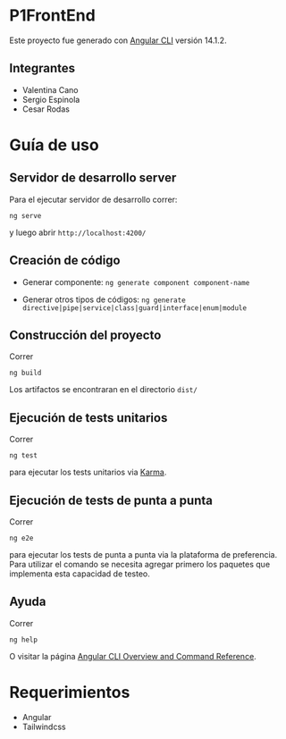 # P1FrontEnd

Este proyecto fue generado con [Angular CLI](https://github.com/angular/angular-cli) versión 14.1.2.

## Integrantes
- Valentina Cano
- Sergio Espinola
- Cesar Rodas

# Guía de uso

## Servidor de desarrollo server

Para el ejecutar servidor de desarrollo correr:

    ng serve

y luego abrir `http://localhost:4200/`

## Creación de código

- Generar componente:
`ng generate component component-name` 

- Generar otros tipos de códigos:
    `ng generate directive|pipe|service|class|guard|interface|enum|module`

## Construcción del proyecto
Correr

    ng build

Los artifactos se encontraran en el directorio `dist/`

## Ejecución de tests unitarios

Correr

    ng test

para ejecutar los tests unitarios via [Karma](https://karma-runner.github.io).

## Ejecución de tests de punta a punta

Correr

    ng e2e

para ejecutar los tests de punta a punta via la plataforma de preferencia. Para utilizar el comando se necesita agregar primero los paquetes que implementa esta capacidad de testeo.

## Ayuda

Correr

    ng help 

O visitar la página [Angular CLI Overview and Command Reference](https://angular.io/cli).

# Requerimientos
- Angular
- Tailwindcss